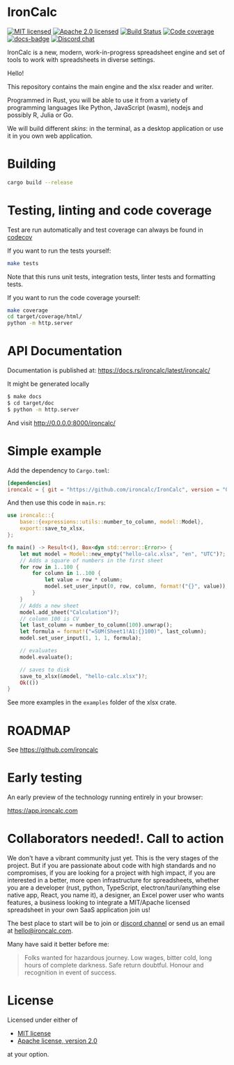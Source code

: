 # IronCalc

[![MIT licensed][mit-badge]][mit-url]
[![Apache 2.0 licensed][apache-badge]][apache-url]
[![Build Status][actions-badge]][actions-url]
[![Code coverage][codecov-badge]][codecov-url]
[![docs-badge]][docs-url]
[![Discord chat][discord-badge]][discord-url]

[mit-badge]: https://img.shields.io/badge/license-MIT-blue.svg
[mit-url]: https://github.com/ironcalc/IronCalc/blob/main/LICENSE-MIT

[apache-badge]: https://img.shields.io/badge/License-Apache_2.0-blue.svg
[apache-url]: https://github.com/ironcalc/IronCalc/blob/main/LICENSE-Apache-2.0

[codecov-badge]: https://codecov.io/gh/ironcalc/IronCalc/graph/badge.svg?token=ASJX12CHNR
[codecov-url]: https://codecov.io/gh/ironcalc/IronCalc

[actions-badge]: https://github.com/ironcalc/ironcalc/actions/workflows/rust-build-test.yaml/badge.svg
[actions-url]: https://github.com/ironcalc/IronCalc/actions/workflows/rust-build-test.yaml?query=workflow%3ARust+branch%3Amain

[docs-url]: https://docs.rs/ironcalc
[docs-badge]: https://img.shields.io/docsrs/ironcalc?logo=rust&style=flat-square

[discord-badge]: https://img.shields.io/discord/1206947691058171904.svg?logo=discord&style=flat-square
[discord-url]: https://discord.gg/zZYWfh3RHJ

IronCalc is a new, modern, work-in-progress spreadsheet engine and set of tools to work with spreadsheets in diverse settings.

Hello!

This repository contains the main engine and the xlsx reader and writer.

Programmed in Rust, you will be able to use it from a variety of programming languages like Python, JavaScript (wasm), nodejs and possibly R, Julia or Go.

We will build different _skins_: in the terminal, as a desktop application or use it in you own web application.

# Building

```bash
cargo build --release
```

# Testing, linting and code coverage

Test are run automatically and test coverage can always be found in [codecov](https://codecov.io/gh/ironcalc/IronCalc)

If you want to run the tests yourself:

```bash
make tests
```

Note that this runs unit tests, integration tests, linter tests and formatting tests.

If you want to run the code coverage yourself:
```bash
make coverage
cd target/coverage/html/
python -m http.server
```

# API Documentation

Documentation is published at: https://docs.rs/ironcalc/latest/ironcalc/

It might be generated locally

```bash
$ make docs
$ cd target/doc
$ python -m http.server
```

And visit <http://0.0.0.0:8000/ironcalc/>

# Simple example

Add the dependency to `Cargo.toml`:
```toml
[dependencies]
ironcalc = { git = "https://github.com/ironcalc/IronCalc", version = "0.1"}
```

And then use this code in `main.rs`:

```rust
use ironcalc::{
    base::{expressions::utils::number_to_column, model::Model},
    export::save_to_xlsx,
};

fn main() -> Result<(), Box<dyn std::error::Error>> {
    let mut model = Model::new_empty("hello-calc.xlsx", "en", "UTC")?;
    // Adds a square of numbers in the first sheet
    for row in 1..100 {
        for column in 1..100 {
            let value = row * column;
            model.set_user_input(0, row, column, format!("{}", value));
        }
    }
    // Adds a new sheet
    model.add_sheet("Calculation")?;
    // column 100 is CV
    let last_column = number_to_column(100).unwrap();
    let formula = format!("=SUM(Sheet1!A1:{}100)", last_column);
    model.set_user_input(1, 1, 1, formula);

    // evaluates
    model.evaluate();

    // saves to disk
    save_to_xlsx(&model, "hello-calc.xlsx")?;
    Ok(())
}
```

See more examples in the `examples` folder of the xlsx crate.

# ROADMAP

See https://github.com/ironcalc

# Early testing

An early preview of the technology running entirely in your browser:

https://app.ironcalc.com


# Collaborators needed!. Call to action

We don't have a vibrant community just yet. This is the very stages of the project. But if you are passionate about code with high standards and no compromises, if you are looking for a project with high impact, if you are interested in a better, more open infrastructure for spreadsheets, whether you are a developer (rust, python, TypeScript, electron/tauri/anything else native app, React, you name it), a designer, an Excel power user who wants features, a business looking to integrate a MIT/Apache licensed spreadsheet in your own SaaS application join us!

The best place to start will be to join or [discord channel](https://discord.gg/zZYWfh3RHJ) or send us an email at hello@ironcalc.com.

Many have said it better before me:

> Folks wanted for hazardous journey. Low wages, bitter cold, long hours of complete darkness. Safe return doubtful. Honour and recognition in event of success.


# License

Licensed under either of

* [MIT license](LICENSE-MIT)
* [Apache license, version 2.0](LICENSE-Apache-2.0)

at your option.
